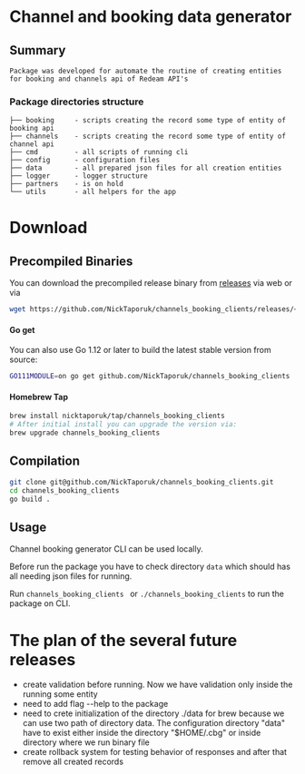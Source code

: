 # Channel and booking data generator
## Summary
    Package was developed for automate the routine of creating entities for booking and channels api of Redeam API's
### Package directories structure
    ├── booking     - scripts creating the record some type of entity of booking api
    ├── channels    - scripts creating the record some type of entity of channel api
    ├── cmd         - all scripts of running cli
    ├── config      - configuration files
    ├── data        - all prepared json files for all creation entities
    ├── logger      - logger structure
    ├── partners    - is on hold
    └── utils       - all helpers for the app

# Download

## Precompiled Binaries

You can download the precompiled release binary from [releases](https://github.com/NickTaporuk/channels_booking_clients/releases/) via web
or via

```bash
wget https://github.com/NickTaporuk/channels_booking_clients/releases/<version>/channels_booking_clients_<version>_<os>_<arch>
```

#### Go get

You can also use Go 1.12 or later to build the latest stable version from source:

```bash
GO111MODULE=on go get github.com/NickTaporuk/channels_booking_clients
```

#### Homebrew Tap

```bash
brew install nicktaporuk/tap/channels_booking_clients
# After initial install you can upgrade the version via:
brew upgrade channels_booking_clients
```
## Compilation

```bash
git clone git@github.com/NickTaporuk/channels_booking_clients.git
cd channels_booking_clients
go build .
```

## Usage

Channel booking generator CLI can be used locally.

Before run the package you have to check directory `data` which should has all needing json files for running.

Run `channels_booking_clients ` or `./channels_booking_clients` to run the package on CLI.

# The plan of the several future releases
+ create validation before running. Now we have validation only inside the running some entity
+ need to add flag --help to the package
+ need to crete initialization of the directory ./data for brew because we 
    can use two path of directory data.
    The configuration directory "data" have to exist either inside the directory "$HOME/.cbg" or inside directory where we run binary file
+ create rollback system for testing behavior of responses and after that remove all created records
